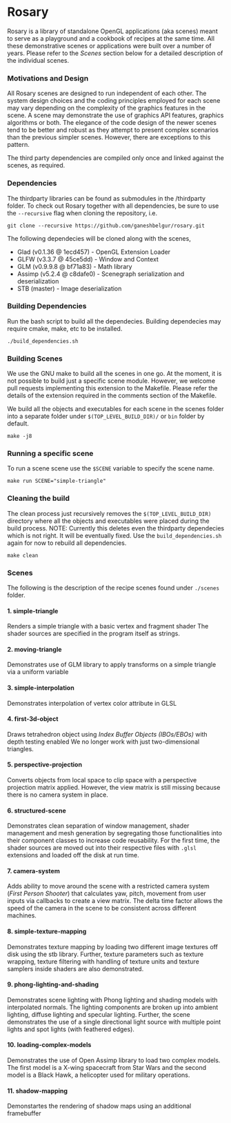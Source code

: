 # Rosary
Rosary is a library of standalone OpenGL applications (aka scenes) meant to serve as a playground and a cookbook of recipes at the same time. All these demonstrative scenes or applications were built over a number of years. Please refer to the *Scenes* section below for a detailed description of the individual scenes.

### Motivations and Design
All Rosary scenes are designed to run independent of each other. The system design choices and the coding principles employed for each scene may vary depending on the complexity of the graphics features in the scene. A scene may demonstrate the use of graphics API features, graphics algorithms or both. The elegance of the code design of the newer scenes tend to be better and robust as they attempt to present complex scenarios than the previous simpler scenes. However, there are exceptions to this pattern.

The third party dependencies are compiled only once and linked against the scenes, as required.

### Dependencies
The thirdparty libraries can be found as submodules in the /thirdparty folder. To check out Rosary together with all dependencies, be sure to use the `--recursive` flag when cloning the repository, i.e.

```
git clone --recursive https://github.com/ganeshbelgur/rosary.git
```

The following dependecies will be cloned along with the scenes,

- Glad (v0.1.36 @ 1ecd457) - OpenGL Extension Loader
- GLFW (v3.3.7 @ 45ce5dd) - Window and Context
- GLM (v0.9.9.8 @ bf71a83) - Math library
- Assimp (v5.2.4 @ c8dafe0) - Scenegraph serialization and deserialization
- STB (master) - Image deserialization

### Building Dependencies
Run the bash script to build all the dependecies. Building dependecies may require cmake, make, etc to be installed.

```
./build_dependencies.sh
```

### Building Scenes
We use the GNU make to build all the scenes in one go.
At the moment, it is not possible to build just a specific scene module. However, we welcome pull requests implementing this extension to the Makefile. Please refer the details of the extension required in the comments section of the Makefile.

We build all the objects and executables for each scene in the scenes folder into a separate folder under `$(TOP_LEVEL_BUILD_DIR)/` or `bin` folder by default.
```
make -j8
```

### Running a specific scene
To run a scene scene use the `$SCENE` variable to specify the scene name.
```
make run SCENE="simple-triangle"
```

### Cleaning the build
The clean process just recursively removes the `$(TOP_LEVEL_BUILD_DIR)` directory where all the objects and executables were placed during the build process.
NOTE: Currently this deletes even the thirdparty dependecies which is not right. It will be eventually fixed. Use the `build_dependencies.sh` again for now to rebuild all dependencies.
```
make clean
```

### Scenes
The following is the description of the recipe scenes found under `./scenes` folder.

#### 1. simple-triangle
Renders a simple triangle with a basic vertex and fragment shader
The shader sources are specified in the program itself as strings.

#### 2. moving-triangle
Demonstrates use of GLM library to apply transforms on a simple triangle via a uniform variable

#### 3. simple-interpolation
Demonstrates interpolation of vertex color attribute in GLSL

#### 4. first-3d-object
Draws tetrahedron object using *Index Buffer Objects (IBOs/EBOs)* with depth testing enabled
We no longer work with just two-dimensional triangles.

#### 5. perspective-projection
Converts objects from local space to clip space with a perspective projection matrix applied.
However, the view matrix is still missing because there is no camera system in place.

#### 6. structured-scene
Demonstrates clean separation of window management, shader management and mesh generation by segregating those functionalities into their component classes to increase code reusability. For the first time, the shader sources are moved out into their respective files with `.glsl` extensions and loaded off the disk at run time.

#### 7. camera-system
Adds ability to move around the scene with a restricted camera system (*First Person Shooter*) that calculates yaw, pitch, movement from user inputs via callbacks to create a view matrix. The delta time factor allows the speed of the camera in the scene to be consistent across different machines.

#### 8. simple-texture-mapping
Demonstrates texture mapping by loading two different image textures off disk using the stb library. Further, texture parameters such as texture wrapping, texture filtering with handling of texture units and texture samplers inside shaders are also demonstrated.

#### 9. phong-lighting-and-shading
Demonstrates scene lighting with Phong lighting and shading models with interpolated normals. The lighting components are broken up into ambient lighting, diffuse lighting and specular lighting. Further, the scene demonstrates the use of a single directional light source with multiple point lights and spot lights (with feathered edges).

#### 10. loading-complex-models
Demonstrates the use of Open Assimp library to load two complex models. The first model is a X-wing spacecraft from Star Wars and the second model is a Black Hawk, a helicopter used for military operations.

#### 11. shadow-mapping
Demonstartes the rendering of shadow maps using an additional framebuffer
